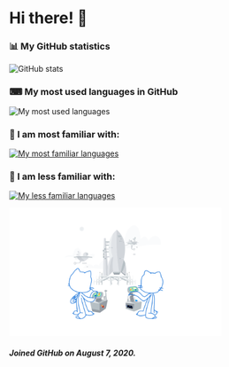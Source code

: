 # Hi there! 👋
### 📊 My GitHub statistics
![GitHub stats](https://github-readme-stats.vercel.app/api?username=aspectofjerry&count_private=true&show_icons=true&include_all_commits=true&text_bold=false&bg_color=00000000&icon_color=87ceeb&ring_color=87ceeb&title_color=87ceeb)
### ⌨ My most used languages in GitHub
![My most used languages](https://github-readme-stats.vercel.app/api/top-langs/?username=aspectofjerry&layout=compact&langs_count=10&bg_color=00000000&title_color=87ceeb)

### 📗 I am most familiar with:
[![My most familiar languages](https://skillicons.dev/icons?i=azure,arduino,discord,bots,git,github,githubactions,java,js,md,nodejs,powershell,regex,stackoverflow,vscode&theme=light&perline=10)](https://skillicons.dev)

### 📕 I am less familiar with:
[![My less familiar languages](https://skillicons.dev/icons?i=bootstrap,cpp,cs,css,docker,express,html,jquery,kubernetes,mongodb,react&theme=light&perline=10)](https://skillicons.dev)

<img src ="https://github.com/AspectOfJerry/AspectOfJerry/blob/main/images/profile-joined-github.svg" width = "384" height = "auto">

<h5>Joined GitHub on August 7, 2020.</h5>


<!--
**AspectOfJerry/AspectOfJerry** is a ✨ _special_ ✨ repository because its `README.md` (this file) appears on your GitHub profile.

Here are some ideas to get you started:

- 🔭 I’m currently working on ...
- 🌱 I’m currently learning ...
- 👯 I’m looking to collaborate on ...
- 🤔 I’m looking for help with ...
- 💬 Ask me about ...
- 📫 How to reach me: ...
- 😄 Pronouns: ...
- ⚡ Fun fact: ...
-->
